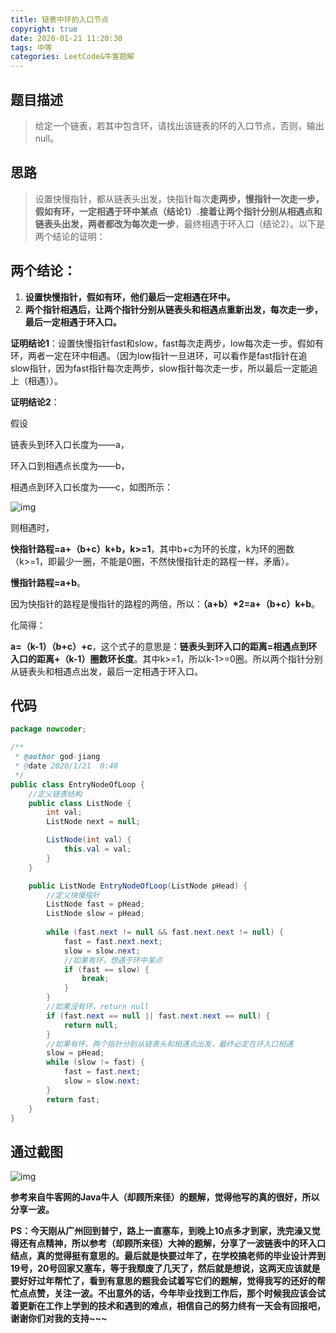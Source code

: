 ```yaml
---
title: 链表中环的入口节点
copyright: true
date: 2020-01-21 11:20:30
tags: 中等
categories: LeetCode&牛客题解
---
```


## 题目描述

> 给定一个链表，若其中包含环，请找出该链表的环的入口节点，否则，输出null。

<!--more-->

## 思路

> 设置快慢指针，都从链表头出发，快指针每次**走两步，**慢指针一次**走一步，**假如有环，一定相遇于环中某点（结论1）.接着让两个指针分别从相遇点和链表头出发，两者都改为每次**走一步**，最终相遇于环入口（结论2）。以下是两个结论的证明：

## 两个结论：

1. **设置快慢指针，假如有环，他们最后一定相遇在环中。**
2. **两个指针相遇后，让两个指针分别从链表头和相遇点重新出发，每次走一步，最后一定相遇于环入口。**

**证明结论1**：设置快慢指针fast和slow，fast每次走两步，low每次走一步。假如有环，两者一定在环中相遇。（因为low指针一旦进环，可以看作是fast指针在追slow指针，因为fast指针每次走两步，slow指针每次走一步，所以最后一定能追上（相遇））。

**证明结论2**：

假设

链表头到环入口长度为——a，

环入口到相遇点长度为——b，

相遇点到环入口长度为——c，如图所示：

![img](/images/链表中环的入口节点/1.jpg)

则相遇时，

**快指针路程=a+（b+c）k+b，k>=1**，其中b+c为环的长度，k为环的圈数（k>=1，即最少一圈，不能是0圈，不然快慢指针走的路程一样，矛盾）。

**慢指针路程=a+b**。

因为快指针的路程是慢指针的路程的两倍，所以：**（a+b）\*2=a+（b+c）k+b**。

化简得：

**a=（k-1）（b+c）+c**，这个式子的意思是：**链表头到环入口的距离=相遇点到环入口的距离+（k-1）圈数环长度**。其中k>=1，所以k-1>=0圈。所以两个指针分别从链表头和相遇点出发，最后一定相遇于环入口。

## 代码

```java
package nowcoder;

/**
 * @author god-jiang
 * @date 2020/1/21  0:40
 */
public class EntryNodeOfLoop {
    //定义链表结构
    public class ListNode {
        int val;
        ListNode next = null;

        ListNode(int val) {
            this.val = val;
        }
    }

    public ListNode EntryNodeOfLoop(ListNode pHead) {
        //定义快慢指针
        ListNode fast = pHead;
        ListNode slow = pHead;
        
        while (fast.next != null && fast.next.next != null) {
            fast = fast.next.next;
            slow = slow.next;
            //如果有环，想遇于环中某点
            if (fast == slow) {
                break;
            }
        }
        //如果没有环，return null
        if (fast.next == null || fast.next.next == null) {
            return null;
        }
        //如果有环，两个指针分别从链表头和相遇点出发，最终必定在环入口相遇
        slow = pHead;
        while (slow != fast) {
            fast = fast.next;
            slow = slow.next;
        }
        return fast;
    }
}
```

## 通过截图

![img](/images/链表中环的入口节点/2.jpg)

**参考来自牛客网的Java牛人（却顾所来径）的题解，觉得他写的真的很好，所以分享一波。**

**PS：今天刚从广州回到普宁，路上一直塞车，到晚上10点多才到家，洗完澡又觉得还有点精神，所以参考（却顾所来径）大神的题解，分享了一波链表中的环入口结点，真的觉得挺有意思的。最后就是快要过年了，在学校搞老师的毕业设计弄到19号，20号回家又塞车，等于我颓废了几天了，然后就是想说，这两天应该就是要好好过年帮忙了，看到有意思的题我会试着写它们的题解，觉得我写的还好的帮忙点点赞，关注一波。不出意外的话，今年毕业找到工作后，那个时候我应该会试着更新在工作上学到的技术和遇到的难点，相信自己的努力终有一天会有回报吧，谢谢你们对我的支持~~~**
